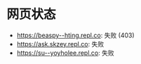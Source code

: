 # 网页状态
- https://beaspy--hting.repl.co: 失败 (403)
- https://ask.skzey.repl.co: 失败
- https://su--yoyholee.repl.co: 失败

